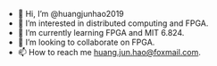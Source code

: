 - 👋 Hi, I’m @huangjunhao2019
- 👀 I’m interested in distributed computing and FPGA.
- 🌱 I’m currently learning FPGA and MIT 6.824.
- 💞️ I’m looking to collaborate on FPGA.
- 📫 How to reach me huang.jun.hao@foxmail.com.

<!---
huangjunhao2019/huangjunhao2019 is a ✨ special ✨ repository because its `README.md` (this file) appears on your GitHub profile.
You can click the Preview link to take a look at your changes.
--->
